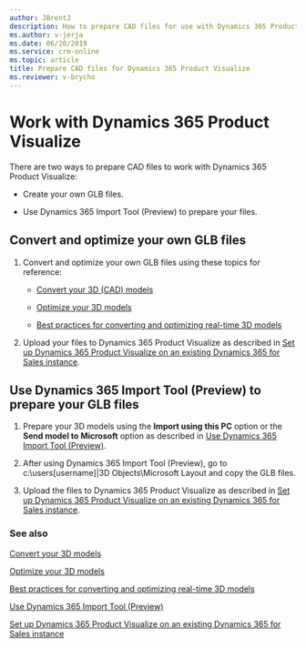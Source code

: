 ```yaml
---
author: JBrentJ
description: How to prepare CAD files for use with Dynamics 365 Product Visualize
ms.author: v-jerja
ms.date: 06/20/2019
ms.service: crm-online
ms.topic: article
title: Prepare CAD files for Dynamics 365 Product Visualize
ms.reviewer: v-brycho
---
```


# Work with Dynamics 365 Product Visualize

There are two ways to prepare CAD files to work with Dynamics 365 Product Visualize:

- Create your own GLB files.

- Use Dynamics 365 Import Tool (Preview) to prepare your files.

## Convert and optimize your own GLB files

1. Convert and optimize your own GLB files using these topics for reference:

   - [Convert your 3D (CAD) models](convert-models.md)
   
   - [Optimize your 3D models](optimize-models.md)
   
   - [Best practices for converting and optimizing real-time 3D models](best-practices.md)

2. Upload your files to Dynamics 365 Product Visualize as described in [Set up Dynamics 365 Product Visualize on an existing Dynamics 365 for Sales instance](https://docs.microsoft.com/en-us/dynamics365/mixed-reality/product-visualize/setup-existing-instance).

## Use Dynamics 365 Import Tool (Preview) to prepare your GLB files

1. Prepare your 3D models using the **Import using this PC** option or the **Send model to Microsoft** option as described in [Use Dynamics 365 Import Tool (Preview)](import-tool.md). 

2. After using Dynamics 365 Import Tool (Preview), go to c:\users\[username]|3D Objects\Microsoft Layout and copy the GLB files.

3. Upload the files to Dynamics 365 Product Visualize as described in [Set up Dynamics 365 Product Visualize on an existing Dynamics 365 for Sales instance](https://docs.microsoft.com/en-us/dynamics365/mixed-reality/product-visualize/setup-existing-instance).

### See also

[Convert your 3D models](convert-models.md)<br>
   
[Optimize your 3D models](optimize-models.md)<br>
   
[Best practices for converting and optimizing real-time 3D models](best-practices.md)<br>

[Use Dynamics 365 Import Tool (Preview)](import-tool.md)<br>

[Set up Dynamics 365 Product Visualize on an existing Dynamics 365 for Sales instance](https://docs.microsoft.com/en-us/dynamics365/mixed-reality/product-visualize/setup-existing-instance)









